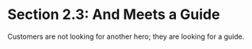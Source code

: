 # Section 2.3: And Meets a Guide

Customers are not looking for another hero; they are looking for a guide.
